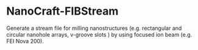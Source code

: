 # NanoCraft-FIBStream
Generate a stream file for milling nanostructures (e.g. rectangular and circular nanohole arrays, v-groove slots ) by using focused ion beam (e.g. FEI Nova 200).
